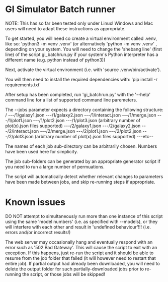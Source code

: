 # GI Simulator Batch runner
NOTE: This has so far been tested only under Linux! Windows and Mac users will need to adapt these instructions as appropriate.

To get started, you will need co create a virtual environment called .venv, like so:
'python3 -m venv .venv'
(or alternatively 'python -m venv .venv' , depending on your system.
You will need to change the 'shebang line' (first line) of the script gi_batchrun.py if your system's Python interpreter has a different name (e.g. python instead of python3))

Next, activate the virtual environment (i.e. with 'source .venv/bin/activate').

You will then need to install the required dependencies with:
'pip install -r requirements.txt'

After setup has been completed, run 'gi_batchrun.py' with the '--help' command line for a list of supported command line paremeters.

The --jobs parameter expects a directory containing the following structure:
/
---/1/galaxy1.json
---/1/galaxy2.json
---/1/interact.json
---/1/merge.json
---/1/plot1.json
---/1/plot2.json
---/1/plot3.json (arbitrary number of plot(x).json files supported)
---/2/galaxy1.json
---/2/galaxy2.json
---/2/interact.json
---/2/merge.json
---/2/plot1.json
---/2/plot2.json
---/2/plot3.json (arbitrary number of plot(x).json files supported)
---etc--

The names of each job sub-directory can be arbitrarily chosen. Numbers have been used here for simplicity.

The job sub-folders can be generated by an appropriate generator script if you need to run a large number of permuations.

The script will automatically detect whether relevant changes to parameters have been made between jobs, and skip re-running steps if appropriate.

# Known issues
DO NOT attempt to simultaneously run more than one instance of this script using the same 'model numbers' (i.e. as specified with --models), or they will interfere with each other and result in 'undefined behaviour'!!! (i.e. errors and/or incorrect results!)

The web server may occasionally hang and eventually respond with an error such as '502 Bad Gateway'.
This will cause the script to exit with an exception. If this happens, just re-run the script and it should be able to resume from the job folder that failed (it will however need to restart that entire job).
If partial output had already been downloaded, you will need to delete the output folder for such
partially-downloaded jobs prior to re-running the script, or those jobs will be skipped!
